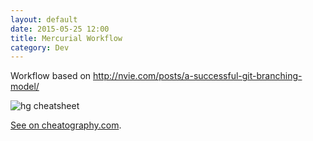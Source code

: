```yaml
---
layout: default
date: 2015-05-25 12:00
title: Mercurial Workflow 
category: Dev
---
```


Workflow based on http://nvie.com/posts/a-successful-git-branching-model/

![hg cheatsheet]({filename}/images/hg_cheatsheet.png)

[See on cheatography.com](http://www.cheatography.com/alexo-o/cheat-sheets/mercurial-workflow/).